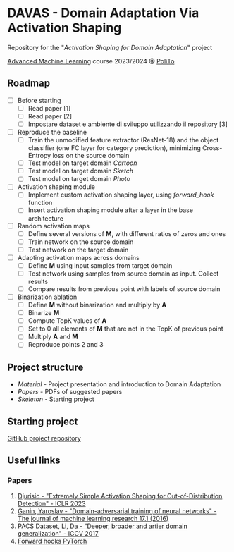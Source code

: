 # DAVAS - Domain Adaptation Via Activation Shaping

Repository for the "*Activation Shaping for Domain Adaptation*" project

<a href="https://didattica.polito.it/pls/portal30/gap.pkg_guide.viewGap?p_cod_ins=01URWOV&p_a_acc=2024&p_header=S&p_lang=IT&multi=N">Advanced Machine Learning</a> course 2023/2024 @ <a href="https://www.polito.it/">PoliTo</a>

## Roadmap

- [ ] Before starting
  - [ ] Read paper [1]
  - [ ] Read paper [2]
  - [ ] Impostare dataset e ambiente di sviluppo utilizzando il repository [3]
- [ ] Reproduce the baseline
  - [ ] Train the unmodified feature extractor (ResNet-18) and the object classifier (one FC layer for category prediction), minimizing Cross-Entropy loss on the source domain
  - [ ] Test model on target domain *Cartoon*
  - [ ] Test model on target domain *Sketch*
  - [ ] Test model on target domain *Photo*
- [ ] Activation shaping module
  - [ ] Implement custom activation shaping layer, using *forward_hook* function
  - [ ] Insert activation shaping module after a layer in the base architecture
- [ ] Random activation maps
  - [ ] Define several versions of **M**, with different ratios of zeros and ones
  - [ ] Train network on the source domain
  - [ ] Test network on the target domain
- [ ] Adapting activation maps across domains
  - [ ] Define **M** using input samples from target domain
  - [ ] Test network using samples from source domain as input. Collect results
  - [ ] Compare results from previous point with labels of source domain
- [ ] Binarization ablation
  - [ ] Define **M** without binarization and multiply by **A**
  - [ ] Binarize **M**
  - [ ] Compute TopK values of **A**
  - [ ] Set to 0 all elements of **M** that are not in the TopK of previous point
  - [ ] Multiply **A** and **M**
  - [ ] Reproduce points 2 and 3

## Project structure

- *Material* - Project presentation and introduction to Domain Adaptation
- *Papers* - PDFs of suggested papers
- *Skeleton* - Starting project

## Starting project

<a href="https://arxiv.org/abs/1505.07818">GitHub project repository</a>

## Useful links

### Papers

1. <a href="https://arxiv.org/abs/2209.09858">Djurisic - "Extremely Simple Activation Shaping for Out-of-Distribution Detection" - ICLR 2023</a>
2. <a href="https://arxiv.org/abs/1505.07818">Ganin, Yaroslav - "Domain-adversarial training of neural networks" - The journal of machine learning research 17.1 (2016)</a>
3. PACS Dataset, <a href="https://arxiv.org/abs/1710.03077">Li, Da - "Deeper, broader and artier domain generalization" - ICCV 2017</a>
4. <a href="https://web.stanford.edu/~nanbhas/blog/forward-hooks-pytorch/">Forward hooks PyTorch</a>
